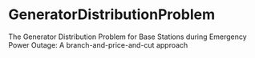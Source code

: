# GeneratorDistributionProblem
The Generator Distribution Problem for Base Stations during Emergency Power Outage: A branch-and-price-and-cut approach
